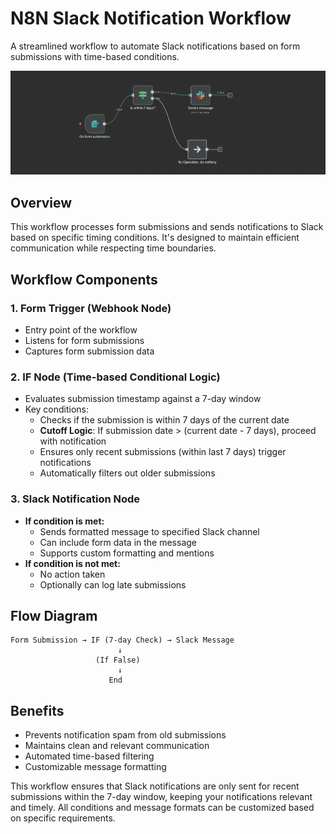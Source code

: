 # N8N Slack Notification Workflow

A streamlined workflow to automate Slack notifications based on form submissions with time-based conditions.

![N8N Workflow Screenshot](image.png)

## Overview
This workflow processes form submissions and sends notifications to Slack based on specific timing conditions. It's designed to maintain efficient communication while respecting time boundaries.

## Workflow Components

### 1. Form Trigger (Webhook Node)
- Entry point of the workflow
- Listens for form submissions
- Captures form submission data

### 2. IF Node (Time-based Conditional Logic)
- Evaluates submission timestamp against a 7-day window
- Key conditions:
  - Checks if the submission is within 7 days of the current date
  - **Cutoff Logic**: If submission date > (current date - 7 days), proceed with notification
  - Ensures only recent submissions (within last 7 days) trigger notifications
  - Automatically filters out older submissions

### 3. Slack Notification Node
- **If condition is met:**
  - Sends formatted message to specified Slack channel
  - Can include form data in the message
  - Supports custom formatting and mentions
- **If condition is not met:**
  - No action taken
  - Optionally can log late submissions

## Flow Diagram
```
Form Submission → IF (7-day Check) → Slack Message
                        ↓
                   (If False)
                        ↓
                      End
```

## Benefits
- Prevents notification spam from old submissions
- Maintains clean and relevant communication
- Automated time-based filtering
- Customizable message formatting

This workflow ensures that Slack notifications are only sent for recent submissions within the 7-day window, keeping your notifications relevant and timely. All conditions and message formats can be customized based on specific requirements.